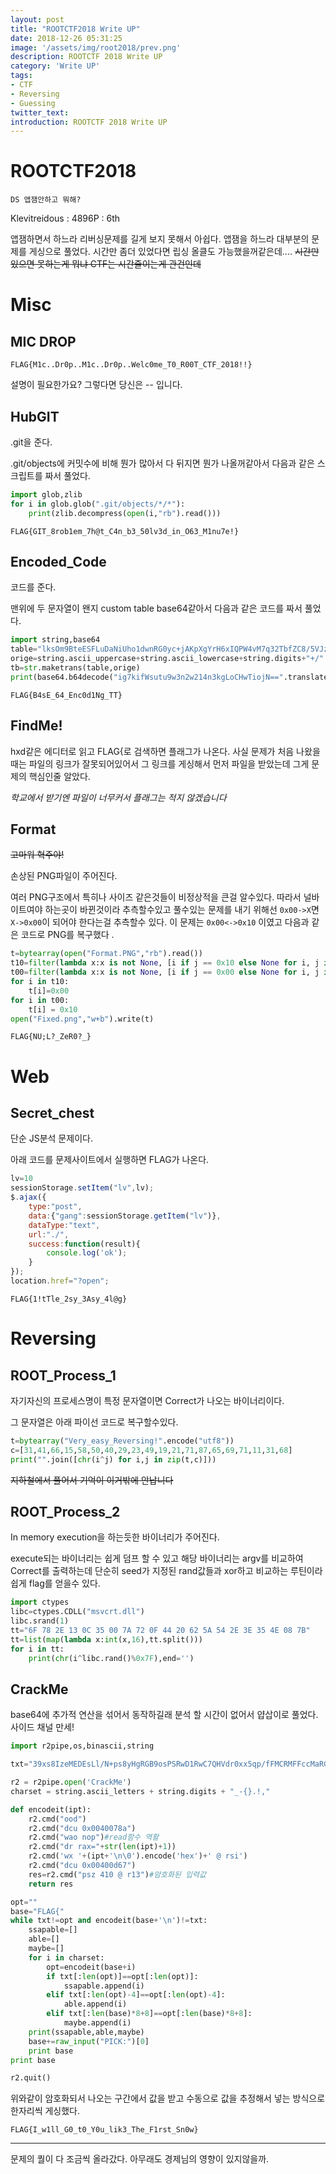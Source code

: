 ```yaml
---
layout: post
title: "ROOTCTF2018 Write UP"
date: 2018-12-26 05:31:25
image: '/assets/img/root2018/prev.png'
description: ROOTCTF 2018 Write UP
category: 'Write UP'
tags:
- CTF
- Reversing
- Guessing
twitter_text:
introduction: ROOTCTF 2018 Write UP
---
```




# ROOTCTF2018

```
DS 앱잼안하고 뭐해?
```

Klevitreidous : 4896P : 6th

앱잼하면서 하느라 리버싱문제를 길게 보지 못해서 아쉽다. 앱잼을 하느라 대부분의 문제를 게싱으로 풀었다. 시간만 좀더 있었다면 립싱 올클도 가능했을꺼같은데.... ~~시간만 있으면 못하는게 뭐냐 CTF는 시간줄이는게 관건인데~~

# Misc

## MIC DROP

`FLAG{M1c..Dr0p..M1c..Dr0p..Welc0me_T0_R00T_CTF_2018!!}`

설명이 필요한가요? 그렇다면 당신은 -- 입니다.

## HubGIT

.git을 준다.

.git/objects에 커밋수에 비해 뭔가 많아서 다 뒤지면 뭔가 나올꺼같아서 다음과 같은 스크립트를 짜서 풀었다.

```python
import glob,zlib
for i in glob.glob(".git/objects/*/*"):
    print(zlib.decompress(open(i,"rb").read()))
```

`FLAG{GIT_8rob1em_7h@t_C4n_b3_50lv3d_in_O63_M1nu7e!}`

## Encoded_Code

코드를 준다.

맨위에 두 문자열이 왠지 custom table base64같아서 다음과 같은 코드를 짜서 풀었다.

```python
import string,base64
table="lksOm9BteESFLuDaNiUho1dwnRG0yc+jAKpXgYrH6xIQPW4vM7q32TbfZC8/5VJz"
orige=string.ascii_uppercase+string.ascii_lowercase+string.digits+"+/"
tb=str.maketrans(table,orige)
print(base64.b64decode("ig7kifWsutu9w3n2w214n3kgLoCHwTiojN==".translate(tb)))
```

`FLAG{B4sE_64_Enc0d1Ng_TT}`

## FindMe!

hxd같은 에디터로 읽고 FLAG{로 검색하면 플래그가 나온다. 사실 문제가 처음 나왔을때는 파일의 링크가 잘못되어있어서 그 링크를 게싱해서 먼저 파일을 받았는데 그게 문제의 핵심인줄 알았다.

*학교에서 받기엔 파일이 너무커서 플래그는 적지 않겠습니다*

## Format

~~고마워 혁주야!~~

손상된 PNG파일이 주어진다.

여러 PNG구조에서 특히나 사이즈 같은것들이 비정상적을 큰걸 알수있다. 따라서 널바이트여야 하는곳이 바뀐것이라 추측할수있고 풀수있는 문제를 내기 위해선 `0x00->X`면 `X->0x00`이 되어야 한다는걸 추측할수 있다. 이 문제는 `0x00<->0x10` 이였고 다음과 같은 코드로 PNG를 복구했다 .

```python
t=bytearray(open("Format.PNG","rb").read())
t10=filter(lambda x:x is not None, [i if j == 0x10 else None for i, j in enumerate(t)])
t00=filter(lambda x:x is not None, [i if j == 0x00 else None for i, j in enumerate(t)])
for i in t10:
    t[i]=0x00
for i in t00:
    t[i] = 0x10
open("Fixed.png","w+b").write(t)
```

`FLAG{NU;L?_ZeR0?_}`

# Web

## Secret_chest

단순 JS분석 문제이다.

아래 코드를 문제사이트에서 실행하면 FLAG가 나온다.

```javascript
lv=10
sessionStorage.setItem("lv",lv);
$.ajax({
	type:"post",
	data:{"gang":sessionStorage.getItem("lv")},
	dataType:"text",
	url:"./",
	success:function(result){
    	console.log('ok');
	}
});
location.href="?open";
```

`FLAG{1!tTle_2sy_3Asy_4l@g}`

# Reversing

## ROOT_Process_1

자기자신의 프로세스명이 특정 문자열이면 Correct가 나오는 바이너리이다.

그 문자열은 아래 파이선 코드로 복구할수있다.

```python
t=bytearray("Very_easy_Reversing!".encode("utf8"))
c=[31,41,66,15,58,50,40,29,23,49,19,21,71,87,65,69,71,11,31,68]
print("".join([chr(i^j) for i,j in zip(t,c)]))
```

~~지하철에서 풀어서 기억이 이거밖에 안납니다~~

## ROOT_Process_2

In memory execution을 하는듯한 바이너리가 주어진다.

execute되는 바이너리는 쉽게 덤프 할 수 있고 해당 바이너리는 argv를 비교하여 Correct를 출력하는데 단순히 seed가 지정된 rand값들과 xor하고 비교하는 루틴이라 쉽게 flag를 얻을수 있다.

```python
import ctypes
libc=ctypes.CDLL("msvcrt.dll")
libc.srand(1)
tt="6F 78 2E 13 0C 35 00 7A 72 0F 44 20 62 5A 54 2E 3E 35 4E 08 7B"
tt=list(map(lambda x:int(x,16),tt.split()))
for i in tt:
    print(chr(i^libc.rand()%0x7F),end='')
```

## CrackMe

base64에 추가적 연산을 섞어서 동작하길래 분석 할 시간이 없어서 얍삽이로 풀었다. 사이드 채널 만세!

```python
import r2pipe,os,binascii,string

txt="39xs8IzeMEDEsLl/N+ps8yHgRGB9osPSRwD1RwC7QHVdr0xx5qp/fFMCRMFFccMaRGAEcHSEnFVs8w5yI7QlRwDzleMtykO2mbSEqDRvYhfcRwCbi7hsMiJvzbSEebSEzj1yBC9sMomuwHV7K+Zs8ypBUbVdko9oRGzsR+tsMhp8msHV4c2QEP4CGKFsMsps8H7kuclvIBwRRGzRrKyi+akVRwCAIXAAdswNntZ5OIzic1LbHoP/ibd/xdw7FWBsMmfi6VmryjVs8zhSNeZYRGYmRoZmfpskXa8qOrV7IdDQRwCWXL1s8GlpFrSEL/3rRwD0UJCQ6iJs8vG4LDLW2bSEBBeoRwF9eS1sModdQDUnh+cOxBZ8qGts8uhs8CnKKXV7jHSEXFts8yN4RGz7CtJ="

r2 = r2pipe.open('CrackMe')
charset = string.ascii_letters + string.digits + "_-{}.!,"

def encodeit(ipt):
	r2.cmd("ood")
	r2.cmd("dcu 0x0040078a")
	r2.cmd("wao nop")#read함수 역활
	r2.cmd("dr rax="+str(len(ipt)+1))
	r2.cmd('wx '+(ipt+'\n\0').encode('hex')+' @ rsi')
	r2.cmd("dcu 0x00400d67")
	res=r2.cmd("psz 410 @ r13")#암호화된 입력값
	return res 

opt=""
base="FLAG{"
while txt!=opt and encodeit(base+'\n')!=txt:
	ssapable=[]	
	able=[]
	maybe=[]
	for i in charset:
		opt=encodeit(base+i)
		if txt[:len(opt)]==opt[:len(opt)]:
			ssapable.append(i)
		elif txt[:len(opt)-4]==opt[:len(opt)-4]:
			able.append(i)
		elif txt[:len(base)*8+8]==opt[:len(base)*8+8]:
			maybe.append(i)
	print(ssapable,able,maybe)
	base+=raw_input("PICK:")[0]
	print base
print base

r2.quit()
```

위와같이 암호화되서 나오는 구간에서 값을 받고 수동으로 값을 추정해서 넣는 방식으로 한자리씩 게싱했다.

`FLAG{I_w1ll_G0_t0_Y0u_lik3_The_F1rst_Sn0w}`

-----------

문제의 퀄이 다 조금씩 올라갔다. 아무래도 경제님의 영향이 있지않을까.